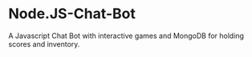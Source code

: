 # Node.JS-Chat-Bot
A Javascript Chat Bot with interactive games and MongoDB for holding scores and inventory.
